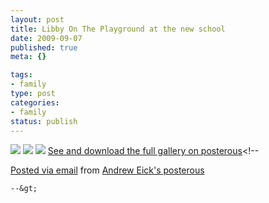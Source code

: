 ```yaml
--- 
layout: post
title: Libby On The Playground at the new school
date: 2009-09-07
published: true
meta: {}

tags: 
- family
type: post
categories: 
- family
status: publish
---
```

![](http://media.eick.us/2011/05/IMG_2037.jpg) ![](http://media.eick.us/2011/05/IMG_2019.jpg) ![](http://media.eick.us/2011/05/IMG_2001.jpg) [See and download the full gallery on posterous](http://posterous.andyeick.com/libby-on-the-playground-at-the-new-school)&lt;!--  

  [Posted via email](http://posterous.com)   from [Andrew Eick's posterous](http://posterous.andyeick.com/libby-on-the-playground-at-the-new-school)  

    --&gt;
